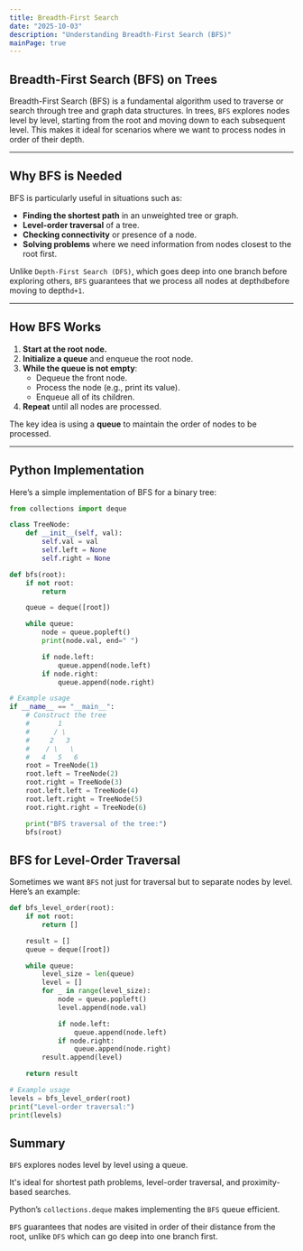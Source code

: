 ```yaml
---
title: Breadth-First Search
date: "2025-10-03"
description: "Understanding Breadth-First Search (BFS)"
mainPage: true
---
```


## Breadth-First Search (BFS) on Trees

Breadth-First Search (BFS) is a fundamental algorithm used to traverse or search through tree and graph data structures. In trees, `BFS` explores nodes level by level, starting from the root and moving down to each subsequent level. This makes it ideal for scenarios where we want to process nodes in order of their depth.

---

## Why BFS is Needed

BFS is particularly useful in situations such as:

- **Finding the shortest path** in an unweighted tree or graph.
- **Level-order traversal** of a tree.
- **Checking connectivity** or presence of a node.
- **Solving problems** where we need information from nodes closest to the root first.

Unlike `Depth-First Search (DFS)`, which goes deep into one branch before exploring others, `BFS` guarantees that we process all nodes at depth`d`before moving to depth`d+1`.

---

## How BFS Works

1. **Start at the root node.**
2. **Initialize a queue** and enqueue the root node.
3. **While the queue is not empty**:
   - Dequeue the front node.
   - Process the node (e.g., print its value).
   - Enqueue all of its children.
4. **Repeat** until all nodes are processed.

The key idea is using a **queue** to maintain the order of nodes to be processed.

---

## Python Implementation

Here’s a simple implementation of BFS for a binary tree:

```python
from collections import deque

class TreeNode:
    def __init__(self, val):
        self.val = val
        self.left = None
        self.right = None

def bfs(root):
    if not root:
        return

    queue = deque([root])

    while queue:
        node = queue.popleft()
        print(node.val, end=" ")

        if node.left:
            queue.append(node.left)
        if node.right:
            queue.append(node.right)

# Example usage
if __name__ == "__main__":
    # Construct the tree
    #       1
    #      / \
    #     2   3
    #    / \   \
    #   4   5   6
    root = TreeNode(1)
    root.left = TreeNode(2)
    root.right = TreeNode(3)
    root.left.left = TreeNode(4)
    root.left.right = TreeNode(5)
    root.right.right = TreeNode(6)

    print("BFS traversal of the tree:")
    bfs(root)
```

## BFS for Level-Order Traversal

Sometimes we want `BFS` not just for traversal but to separate nodes by level. Here’s an example:

```python
def bfs_level_order(root):
    if not root:
        return []

    result = []
    queue = deque([root])

    while queue:
        level_size = len(queue)
        level = []
        for _ in range(level_size):
            node = queue.popleft()
            level.append(node.val)

            if node.left:
                queue.append(node.left)
            if node.right:
                queue.append(node.right)
        result.append(level)

    return result

# Example usage
levels = bfs_level_order(root)
print("Level-order traversal:")
print(levels)

```

## Summary

`BFS` explores nodes level by level using a queue.

It's ideal for shortest path problems, level-order traversal, and proximity-based searches.

Python’s `collections.deque` makes implementing the `BFS` queue efficient.

`BFS` guarantees that nodes are visited in order of their distance from the root, unlike `DFS` which can go deep into one branch first.
